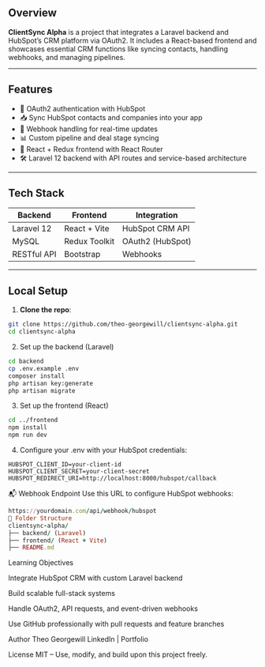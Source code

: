## Overview

**ClientSync Alpha** is a project that integrates a Laravel backend and HubSpot’s CRM platform via OAuth2. It includes a React-based frontend and showcases essential CRM functions like syncing contacts, handling webhooks, and managing pipelines.

---

## Features

- 🔐 OAuth2 authentication with HubSpot
- 📥 Sync HubSpot contacts and companies into your app
- 🔄 Webhook handling for real-time updates
- 📊 Custom pipeline and deal stage syncing
- 🧠 React + Redux frontend with React Router
- 🛠 Laravel 12 backend with API routes and service-based architecture

---

## Tech Stack

| Backend | Frontend | Integration |
|---------|----------|-------------|
| Laravel 12 | React + Vite | HubSpot CRM API |
| MySQL | Redux Toolkit | OAuth2 (HubSpot) |
| RESTful API | Bootstrap | Webhooks |

---

## Local Setup

1. **Clone the repo**:

```bash
git clone https://github.com/theo-georgewill/clientsync-alpha.git
cd clientsync-alpha
```

2. Set up the backend (Laravel)

```bash
cd backend
cp .env.example .env
composer install
php artisan key:generate
php artisan migrate
```

3. Set up the frontend (React)
```bash
cd ../frontend
npm install
npm run dev
```
4. Configure your .env with your HubSpot credentials:
```dotenv
HUBSPOT_CLIENT_ID=your-client-id
HUBSPOT_CLIENT_SECRET=your-client-secret
HUBSPOT_REDIRECT_URI=http://localhost:8000/hubspot/callback
```
📬 Webhook Endpoint
Use this URL to configure HubSpot webhooks:
```ruby
https://yourdomain.com/api/webhook/hubspot
🧩 Folder Structure
clientsync-alpha/
├── backend/ (Laravel)
├── frontend/ (React + Vite)
├── README.md
```
Learning Objectives

Integrate HubSpot CRM with custom Laravel backend

Build scalable full-stack systems

Handle OAuth2, API requests, and event-driven webhooks

Use GitHub professionally with pull requests and feature branches

Author
Theo Georgewill
LinkedIn | Portfolio

License
MIT – Use, modify, and build upon this project freely.